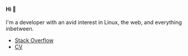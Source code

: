 #### Hi 👋

I'm a developer with an avid interest in Linux, the web, and everything inbetween.

- [Stack Overflow](https://stackoverflow.com/users/3754229/xenxier)
- [CV](https://github.com/benjamingwynn/cv)
